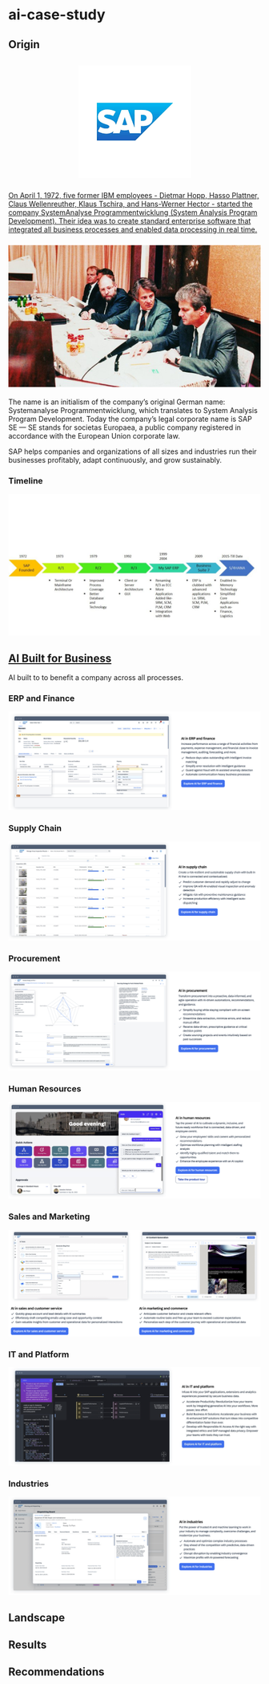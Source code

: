 # ai-case-study

## Origin

<h2 align="center">

<a href="https://www.sap.com/index.html">![SAP Logo](download.png)

</h2>

On April 1, 1972, five former IBM employees - Dietmar Hopp, Hasso Plattner, Claus Wellenreuther, Klaus Tschira, and Hans-Werner Hector - started the company SystemAnalyse Programmentwicklung (System Analysis Program Development). Their idea was to create standard enterprise software that integrated all business processes and enabled data processing in real time.

<h3 align="center">

[![The History of SAP](historypic.jpg)](https://youtu.be/g-UaUrETB1E)

</h3>

The name is an initialism of the company’s original German name: Systemanalyse Programmentwicklung, which translates to System Analysis Program Development. Today the company’s legal corporate name is SAP SE — SE stands for societas Europaea, a public company registered in accordance with the European Union corporate law.

SAP helps companies and organizations of all sizes and industries run their businesses profitably, adapt continuously, and grow sustainably.

<h4 align="center">

### Timeline

![SAP Timeline](hitory-sap-timeline.jpg)

</h4>

## [AI Built for Business](https://www.sap.com/products/artificial-intelligence.html)

AI built to to benefit a company across all processes. 

### ERP and Finance

![ERP](erp.png)

### Supply Chain

![Supply Chain](supplychain.png)

### Procurement

![Procurement](procurement.png)

### Human Resources

![HR](hr.png)

### Sales and Marketing

![SM](sm.png)

### IT and Platform

![IT](last.png)

### Industries

![Industries](Industries.png)

## Landscape

## Results

## Recommendations
